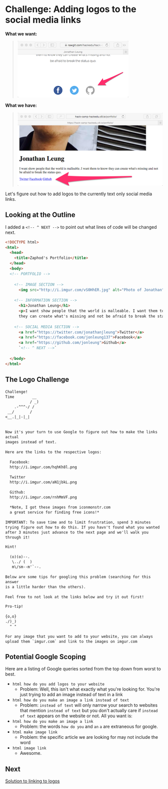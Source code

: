 # Challenge: Adding logos to the social media links

__What we want:__

> ![](img/social_media.png)

__What we have:__

> ![](img/links_subimage.png)

Let's figure out how to add logos to the currently text only social media links.

## Looking at the Outline

I added a `<!-- ^ NEXT -->` to point out what lines of code will be changed next.

```html
<!DOCTYPE html>
<html>
  <head>
    <title>Zaphod's Portfolio</title>
  </head>
  <body>
  <!-- PORTFOLIO -->
  
    <!-- IMAGE SECTION -->
      <img src="http://i.imgur.com/vS0HhER.jpg" alt="Photo of Jonathan">
  
    <!-- INFORMATION SECTION -->
      <h1>Jonathan Leung</h1>
      <p>I want show people that the world is malleable. I want them to know 
      they can create what's missing and not be afraid to break the status quo.</p>

    <!-- SOCIAL MEDIA SECTION -->
      <a href="https://twitter.com/jonathanjleung">Twitter</a>
      <a href="https://facebook.com/jonleung137">Facebook</a>
      <a href="https://github.com/jonleung">Github</a>
      `<!-- ^ NEXT -->`

  </body>
</html>
```

## The Logo Challenge

```
Challenge!  
Time        __
           / _)   
    .-^^^-/ /
 __/       /
<__.|_|-|_|


Now it's your turn to use Google to figure out how to make the links actual 
images instead of text.

Here are the links to the respective logos:

  Facebook:
  http://i.imgur.com/hqhKh8l.png

  Twitter
  http://i.imgur.com/aN1jbkL.png

  Github:
  http://i.imgur.com/rnhMmVF.png

  *Note, I got these images from iconmonstr.com
  a great service for finding free icons!*

IMPORTANT: To save time and to limit frustration, spend 3 minutes trying figure out how to do this. If you havn't found what you wanted after 3 minutes just advance to the next page and we'll walk you through it!
```

```
Hint!  

  (o)(o)--.
   \../ (  )
   m\/sm--m'`--.

Below are some tips for googling this problem (searching for this answer
is a little harder than the others).

Feel free to not look at the links below and try it out first!
```

```
Pro-tip!

{o,o}
./)_)
  " "

For any image that you want to add to your website, you can always upload them `imgur.com` and link to the images on imgur.com
```


## Potential Google Scoping
Here are a listing of Google queries sorted from the top down from worst to best.

- `html how do you add logos to your website`
    - Problem: Well, this isn't what exactly what you're looking for. You're just trying to add an image instead of text in a link
- `html how do you make an image a link instead of text`
    - Problem: `instead of text` will only narrow your search to websites that mention `instead of text` but you don't actually care if `instead of text` appears on the website or not. All you want is:
- `html how do you make an image a link`
    - Problem: the words `how do you` and `an` `a` are extraneous for google.
- `html make image link`
  - Problem: the specific article we are looking for may not include the word 
- `html image link`
  - Awesome.

## Next

[Solution to linking to logos](logos_solution.md)